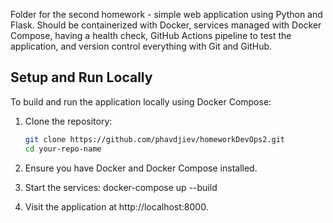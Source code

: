 Folder for the second homework - simple web application using Python and Flask.
Should be containerized with Docker, services managed with Docker Compose, 
having a health check, GitHub Actions pipeline to test the application, 
and version control everything with Git and GitHub. 



## Setup and Run Locally

To build and run the application locally using Docker Compose:

1. Clone the repository:
   ```bash
   git clone https://github.com/phavdjiev/homeworkDevOps2.git
   cd your-repo-name

2. Ensure you have Docker and Docker Compose installed.

3. Start the services:
    docker-compose up --build

4. Visit the application at http://localhost:8000.
